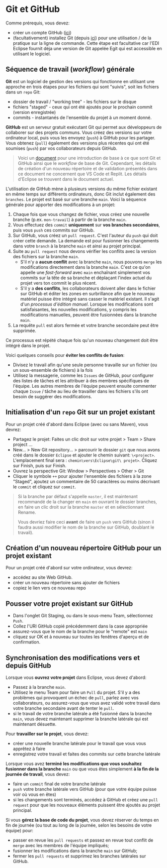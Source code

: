 # Git et GitHub


Comme prérequis, vous devez:

* créer un compte GitHub ([ici](https://github.com/))
* (facultativement) installez Git (depuis [ici](https://git-scm.com/)) pour une utilisation / de la pratique sur la ligne de commande. Cette étape est facultative car l'EDI Eclipse fournit déja une version de Git appelée Egit qui est accessible en utilisant le logiciel.

## Séquence de travail (*workflow*) générale

**Git** est un logiciel de gestion des versions qui fonctionne en utilisant une approche en trois étapes pour les fichiers qui sont "suivis", soit les fichiers dans un `repo` Git:

* dossier de travail / "working tree" - les fichiers sur le disque
* fichiers "staged" - ceux qui ont été ajoutés pour le prochain commit (version enregistrée)
* commits - instantanés de l'ensemble du projet à un moment donné.

**GitHub** est un serveur gratuit exécutant Git qui permet aux développeurs de collaborer sur des projets communs. Vous créez des versions sur votre ordinateur local, puis vous les envoyez (`push`) à GitHub pour les partager. Vous obtenez (`pull`) également des versions plus récentes qui ont été soumises (`push`) par vos collaborateurs depuis GitHub.

> Voici un [document](https://docs.google.com/presentation/d/13a6JAOmkw2xVrOSTWRljl5lGee1CULhxCsGnqbU40f0/view) pour une introduction de base à ce que sont Git et GitHub ainsi que le *workflow* de base de Git. Cependant, les détails de création d'un nouveau répertoire et de validation présentés dans ce document ne concernent que VS Code et Replit.
> Les détails d'Eclipse se trouvent dans le document actuel.

L'utilisation de GitHub mène à plusieurs versions du même fichier existant en même temps sur différents ordinateurs, donc Git inclut également des `branches`. Le projet est basé sur une branche `main`. Voici la séquence générale pour apporter des modifications à un projet:

1. Chaque fois que vous changez de fichier, vous créez une nouvelle branche (p.ex. `mon-travail`) à partir de la branche `main`.
2. Vous effectuez des `commit` **uniquement** sur **vos branches secondaires**, puis vous `push` ces commits sur GitHub.
3. Sur GitHub, vous créez un `pull request`. C'est l'auteur du `push` qui doit créer cette demande. La demande est pour fusionner les changements dans votre `branch` à la branche `main` et ainsi au projet principal.
4. Suite au `pull request` nous devons vérifier les conflits avec la version des fichiers sur la branche `main`.
    * S'il n'y a **aucun conflit** avec la branche `main`, nous pouvons `merge` les modifications directement dans la branche `main`. C'est ce qu'on appelle une *fast-forward* avec `main` enchaînant simplement vos commits sur la tête de sa branche et déplaçant l'index actuel du projet vers ton commit le plus récent.
    * S'il y a **des conflits**, les collaborateurs doivent aller dans le fichier sur GitHub et éditer les zones en surbrillance afin que le nouveau matériel puisse être intégré sans casser le matériel existant. Il s'agit d'un *processus d'édition manuel*. Lorsque les modifications sont satisfaisantes, les nouvelles modifications, y compris les modifications manuelles, peuvent être fusionnées dans la branche `main`.
5. La requête `pull` est alors fermée et votre branche secondaire peut être supprimée.

Ce processus est répété chaque fois qu'un nouveau changement doit être intégré dans le projet.

Voici quelques conseils pour **éviter les conflits de fusion**:

* Divisez le travail afin qu'une seule personne travaille sur un fichier (ou un sous-ensemble de fichiers) à la fois
* Utilisez la messagerie, comme les `Issues` de GitHub, pour configurer des listes de tâches et les attribuer à des membres spécifiques de l'équipe. Les autres membres de l'équipe peuvent ensuite commenter chaque `Issue` / tâche au lieu de travailler dans les fichiers s'ils ont besoin de suggérer des modifications.

## Initialisation d'un `repo` Git sur un projet existant

Pour un projet créé d'abord dans Eclipse (avec ou sans Maven), vous devrez:

* Partagez le projet: Faites un clic droit sur votre projet > Team > Share project ...
* New... > New Git repository... > parcourir le dossier `git` que nous avons créé dans le dossier `Eclipse` et ajouter le chemin suivant: `\<project>`. L'emplacement final sera : `chemin\vers\Eclipse\git\ projet>`. Cliquez sur Finish, puis sur Finish.
* Ouvrez la perspective Git: Window > Perspectives > Other > Git
* Cliquer le symbole `++` pour ajouter l'ensemble des fichiers à la zone "Staged", ajoutez un commentaire de 50 caractères ou moins décrivant le `commit` et cliquez sur `commit`.

> Si la branche par défaut s'appelle `master`, il est maintenant recommandé de la changer en `main` en ouvrant le dossier branches, en faire un clic droit sur la branche `master` et en sélectionnant Rename. <p> Vous devriez faire ceci **avant** de faire un `push` vers GitHub (sinon il faudra aussi modifier le nom de la branche sur GitHub, doublant le travail).

## Création d'un nouveau répertoire GitHub pour un projet existant

Pour un projet créé d'abord sur votre ordinateur, vous devrez:

* accédez au site Web GitHub.
* créer un nouveau répertoire sans ajouter de fichiers
* copiez le lien vers ce nouveau repo

## Pousser votre projet existant sur GitHub

* Dans l'onglet Git Staging, ou dans le sous-menu Team, sélectionnez `Push`.
* Collez l'URI GitHub copié précédemment dans la case appropriée
* assurez-vous que le nom de la branche pour le "remote" est `main`
* cliquez sur OK et à nouveau sur toutes les fenêtres d'aperçu et de confirmation.

## Synchronisation des modifications vers et depuis GitHub

Lorsque vous **ouvrez votre projet** dans Eclipse, vous devez d'abord:

* Passez à la branche `main`.
* Utilisez le menu Team pour faire un `Pull` du projet. S'il y a des problèmes qui provoquent un échec de `pull`, parlez avec vos collaborateurs, ou assurez-vous que vous avez validé votre travail dans votre branche secondaire avant de tenter le `pull`.
* si le travail de votre branche latérale a été fusionné dans la branche `main`, vous devez maintenant supprimer la branche latérale qui est maintenant désuette.

Pour **travailler sur le projet**, vous devez:

* créer une nouvelle branche latérale pour le travail que vous vous apprêtez à faire
* enregistrez votre travail et faites des commits sur cette branche latérale

Lorsque vous avez **terminé les modifications que vous souhaitez fusionner dans la branche** `main` ou que vous êtes simplement **à la fin de la journée de travail**, vous devez:

* faire un `commit` final de votre branche latérale
* `push` votre branche latérale vers GitHub (pour que votre équipe puisse voir où vous en êtes)
* si les changements sont terminés, accédez à GitHub et créez une `pull request` pour que les nouveaux éléments puissent être ajoutés au projet principal.

Si vous **gérez la base de code du projet**, vous devez réserver du temps en fin de journée (ou tout au long de la journée, selon les besoins de votre équipe) pour:

* passer en revue les `pull requests` et passez en revue tout conflit de `merge` avec les membres de l'équipe impliqués;
* fusionner les modifications dans la branche `main` sur GitHub;
* fermer les `pull requests` et supprimez les branches latérales sur GitHub.
